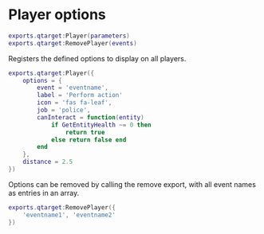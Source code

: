 # Player options
```lua
exports.qtarget:Player(parameters)
exports.qtarget:RemovePlayer(events)
```
Registers the defined options to display on all players.

```lua
exports.qtarget:Player({
 	options = {
		event = 'eventname',
		label = 'Perform action'
		icon = 'fas fa-leaf',
		job = 'police',
		canInteract = function(entity)
			if GetEntityHealth ~= 0 then
				return true
			else return false end
		end
	},
	distance = 2.5
})
```

Options can be removed by calling the remove export, with all event names as entries in an array.
```lua
exports.qtarget:RemovePlayer({
	'eventname1', 'eventname2'
})
```
